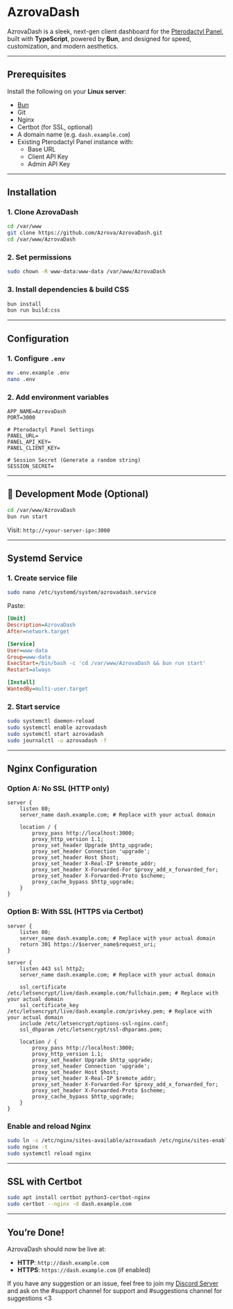 # **AzrovaDash**

AzrovaDash is a sleek, next-gen client dashboard for the [Pterodactyl Panel](https://pterodactyl.io), built with **TypeScript**, powered by **Bun**, and designed for speed, customization, and modern aesthetics.

---

## Prerequisites

Install the following on your **Linux server**:

- [Bun](https://bun.sh/docs/installation)
- Git
- Nginx
- Certbot (for SSL, optional)
- A domain name (e.g. `dash.example.com`)
- Existing Pterodactyl Panel instance with:
  - Base URL
  - Client API Key
  - Admin API Key

---

## Installation

### 1. Clone AzrovaDash

```bash
cd /var/www
git clone https://github.com/Azrova/AzrovaDash.git
cd /var/www/AzrovaDash
```

### 2. Set permissions

```bash
sudo chown -R www-data:www-data /var/www/AzrovaDash
```

### 3. Install dependencies & build CSS

```bash
bun install
bun run build:css
```

---

## Configuration

### 1. Configure `.env`

```bash
mv .env.example .env
nano .env
```

### 2. Add environment variables

```env
APP_NAME=AzrovaDash
PORT=3000

# Pterodactyl Panel Settings
PANEL_URL=
PANEL_API_KEY=
PANEL_CLIENT_KEY=

# Session Secret (Generate a random string)
SESSION_SECRET=
```

---

## 🧪 Development Mode (Optional)

```bash
cd /var/www/AzrovaDash
bun run start
```

Visit: `http://<your-server-ip>:3000`

---

## Systemd Service

### 1. Create service file

```bash
sudo nano /etc/systemd/system/azrovadash.service
```

Paste:

```ini
[Unit]
Description=AzrovaDash
After=network.target

[Service]
User=www-data
Group=www-data
ExecStart=/bin/bash -c 'cd /var/www/AzrovaDash && bun run start'
Restart=always

[Install]
WantedBy=multi-user.target
```

### 2. Start service

```bash
sudo systemctl daemon-reload
sudo systemctl enable azrovadash
sudo systemctl start azrovadash
sudo journalctl -u azrovadash -f
```

---

## Nginx Configuration

### Option A: No SSL (HTTP only)

```nginx
server {
    listen 80;
    server_name dash.example.com; # Replace with your actual domain

    location / {
        proxy_pass http://localhost:3000;
        proxy_http_version 1.1;
        proxy_set_header Upgrade $http_upgrade;
        proxy_set_header Connection 'upgrade';
        proxy_set_header Host $host;
        proxy_set_header X-Real-IP $remote_addr;
        proxy_set_header X-Forwarded-For $proxy_add_x_forwarded_for;
        proxy_set_header X-Forwarded-Proto $scheme;
        proxy_cache_bypass $http_upgrade;
    }
}
```

### Option B: With SSL (HTTPS via Certbot)

```nginx
server {
    listen 80;
    server_name dash.example.com; # Replace with your actual domain
    return 301 https://$server_name$request_uri;
}

server {
    listen 443 ssl http2;
    server_name dash.example.com; # Replace with your actual domain

    ssl_certificate /etc/letsencrypt/live/dash.example.com/fullchain.pem; # Replace with your actual domain
    ssl_certificate_key /etc/letsencrypt/live/dash.example.com/privkey.pem; # Replace with your actual domain
    include /etc/letsencrypt/options-ssl-nginx.conf;
    ssl_dhparam /etc/letsencrypt/ssl-dhparams.pem;

    location / {
        proxy_pass http://localhost:3000;
        proxy_http_version 1.1;
        proxy_set_header Upgrade $http_upgrade;
        proxy_set_header Connection 'upgrade';
        proxy_set_header Host $host;
        proxy_set_header X-Real-IP $remote_addr;
        proxy_set_header X-Forwarded-For $proxy_add_x_forwarded_for;
        proxy_set_header X-Forwarded-Proto $scheme;
        proxy_cache_bypass $http_upgrade;
    }
}
```

### Enable and reload Nginx

```bash
sudo ln -s /etc/nginx/sites-available/azrovadash /etc/nginx/sites-enabled/
sudo nginx -t
sudo systemctl reload nginx
```

---

## SSL with Certbot

```bash
sudo apt install certbot python3-certbot-nginx
sudo certbot --nginx -d dash.example.com
```

---

## You’re Done!

AzrovaDash should now be live at:

- **HTTP**: `http://dash.example.com`
- **HTTPS**: `https://dash.example.com` (if enabled)

If you have any suggestion or an issue, feel free to join my [Discord Server](https://discord.gg/qC9vEY8y25) and ask on the #support channel for support and #suggestions channel for suggestions <3
